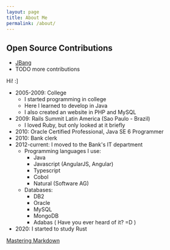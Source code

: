 ```yaml
---
layout: page
title: About Me
permalink: /about/
---
```


## Open Source Contributions

  - [JBang](https://github.com/jbangdev/jbang)
  - TODO more contributions


Hi! :]

  - 2005-2009: College
    - I started programming in college
    - Here I learned to develop in Java
	- I also created an website in PHP and MySQL
  - 2009: Rails Summit Latin America (Sao Paulo - Brazil)
    - I loved Ruby, but only looked at it briefly
  - 2010: Oracle Certified Professional, Java SE 6 Programmer
  - 2010: Bank clerk
  - 2012-current: I moved to the Bank's IT department
    - Programming languages I use:
	  - Java
	  - Javascript (AngularJS, Angular)
	  - Typescript
	  - Cobol
	  - Natural (Software AG)
	- Databases:
	  - DB2
	  - Oracle
	  - MySQL
	  - MongoDB
	  - Adabas ( Have you ever heard of it? =D )
  - 2020: I started to study Rust


[Mastering Markdown](https://guides.github.com/features/mastering-markdown/)


